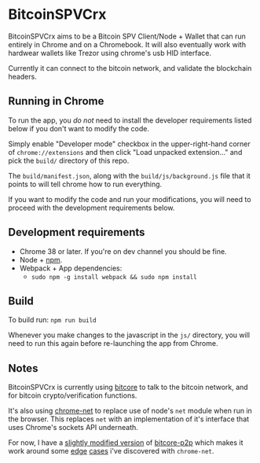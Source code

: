 # BitcoinSPVCrx

BitcoinSPVCrx aims to be a Bitcoin SPV Client/Node + Wallet that can run
entirely in Chrome and on a Chromebook.  It will also eventually work
with hardwear wallets like Trezor using chrome's usb HID interface.

Currently it can connect to the bitcoin network, and validate the
blockchain headers.

## Running in Chrome

To run the app, you *do not* need to install the developer requirements
listed below if you don't want to modify the code.

Simply enable "Developer mode" checkbox in the upper-right-hand corner of
`chrome://extensions` and then click "Load unpacked extension..." and pick
the `build/` directory of this repo.

The `build/manifest.json`, along with the `build/js/background.js` file that
it points to will tell chrome how to run everything.

If you want to modify the code and run your modifications, you will need to
proceed with the development requirements below.

## Development requirements

  * Chrome 38 or later. If you're on dev channel you should be fine.
  * Node + [npm](https://www.npmjs.org/).
  * Webpack + App dependencies:
    * `sudo npm -g install webpack && sudo npm install`

## Build

To build run: `npm run build`

Whenever you make changes to the javascript in the `js/` directory, you will
need to run this again before re-launching the app from Chrome.

## Notes

BitcoinSPVCrx is currently using [bitcore](http://bitcore.io/) to talk to
the bitcoin network, and for bitcoin crypto/verification functions.

It's also using [chrome-net](https://github.com/feross/chrome-net) to
replace use of node's `net` module when run in the browser.  This replaces
`net` with an implementation of it's interface that uses Chrome's sockets
API underneath.

For now, I have a
[slightly modified version](https://github.com/throughnothing/bitcore-p2p) of
[bitcore-p2p](https://github.com/bitpay/bitcore-p2p) which makes it work around
some [edge](https://github.com/feross/chrome-net/pull/22)
[cases](https://github.com/feross/chrome-net/pull/23) i've discovered with
`chrome-net`.

